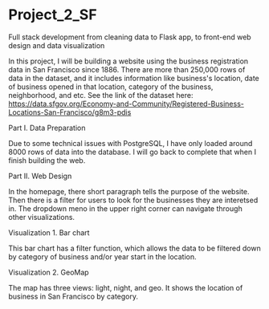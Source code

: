 # Project_2_SF
Full stack development from cleaning data to Flask app, to front-end web design and data visualization

In this project, I will be building a website using the business registration data in San Francisco since 1886. There are more than 250,000 rows of data in the dataset, and it includes information like business's location, date of business opened in that location, category of the business, neighborhood, and etc. See the link of the dataset here: https://data.sfgov.org/Economy-and-Community/Registered-Business-Locations-San-Francisco/g8m3-pdis

Part I. Data Preparation

Due to some technical issues with PostgreSQL, I have only loaded around 8000 rows of data into the database. I will go back to complete that when I finish building the web.

Part II. Web Design

In the homepage, there short paragraph tells the purpose of the website.
Then there is a filter for users to look for the businesses they are interetsed in. The dropdown meno in the upper right corner can navigate through other visualizations. 

Visualization 1. Bar chart

This bar chart has a filter function, which allows the data to be filtered down by category of business and/or year start in the location.


Visualization 2. GeoMap

The map has three views: light, night, and geo. 
It shows the location of business in San Francisco by category. 


